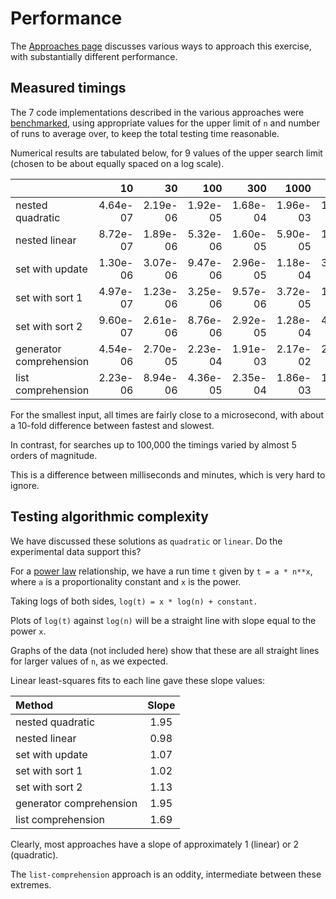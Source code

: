 # Performance

The [Approaches page][approaches-page] discusses various ways to approach this exercise, with substantially different performance.

## Measured timings

The 7 code implementations described in the various approaches were [benchmarked][benchmark-code], using appropriate values for the upper limit of `n` and number of runs to average over, to keep the total testing time reasonable.

Numerical results are tabulated below, for 9 values of the upper search limit (chosen to be about equally spaced on a log scale).

|                         |       10 |       30 |       100 |       300 |       1000 |       3000 |    10,000 |      30,000 |   100,000 |
|:------------------------|---------:|---------:|----------:|----------:|-----------:|-----------:|----------:|------------:|----------:|
| nested quadratic        | 4.64e-07 | 2.19e-06 |  1.92e-05 |  1.68e-04 |   1.96e-03 |   1.78e-02 |  2.03e-01 |    1.92e+00 |  2.22e+01 |
| nested linear           | 8.72e-07 | 1.89e-06 |  5.32e-06 |  1.60e-05 |   5.90e-05 |   1.83e-04 |  6.09e-04 |    1.84e-03 |  6.17e-03 |
| set with update         | 1.30e-06 | 3.07e-06 |  9.47e-06 |  2.96e-05 |   1.18e-04 |   3.92e-04 |  1.47e-03 |    5.15e-03 |  2.26e-02 |
| set with sort 1         | 4.97e-07 | 1.23e-06 |  3.25e-06 |  9.57e-06 |   3.72e-05 |   1.19e-04 |  4.15e-04 |    1.38e-03 |  5.17e-03 |
| set with sort 2         | 9.60e-07 | 2.61e-06 |  8.76e-06 |  2.92e-05 |   1.28e-04 |   4.46e-04 |  1.77e-03 |    6.29e-03 |  2.79e-02 |
| generator comprehension | 4.54e-06 | 2.70e-05 |  2.23e-04 |  1.91e-03 |   2.17e-02 |   2.01e-01 |  2.28e+00 |    2.09e+01 |  2.41e+02 |
| list comprehension      | 2.23e-06 | 8.94e-06 |  4.36e-05 |  2.35e-04 |   1.86e-03 |   1.42e-02 |  1.39e-01 |    1.11e+00 |  1.10e+01 |

For the smallest input, all times are fairly close to a microsecond, with about a 10-fold difference between fastest and slowest.

In contrast, for searches up to 100,000 the timings varied by almost 5 orders of magnitude.

This is a difference between milliseconds and minutes, which is very hard to ignore.

## Testing algorithmic complexity

We have discussed these solutions as `quadratic` or `linear`.
Do the experimental data support this?

For a [power law][power-law] relationship, we have a run time `t` given by `t = a * n**x`, where `a` is a proportionality constant and `x` is the power.

Taking logs of both sides, `log(t) = x * log(n) + constant.`

Plots of `log(t)` against `log(n)` will be a straight line with slope equal to the power `x`.

Graphs of the data (not included here) show that these are all straight lines for larger values of `n`, as we expected.

Linear least-squares fits to each line gave these slope values:

| Method           | Slope |
|:-----------------|:-----:|
| nested quadratic | 1.95  |
|    nested linear | 0.98  |
|  set with update | 1.07  |
|  set with sort 1 | 1.02  |
|  set with sort 2 | 1.13  |
| generator comprehension | 1.95 |
| list comprehension | 1.69 |

Clearly, most approaches have a slope of approximately 1 (linear) or 2 (quadratic).

The `list-comprehension` approach is an oddity, intermediate between these extremes.


[approaches-page]: https://exercism.org/tracks/python/exercises/sieve/approaches
[benchmark-code]: https://github.com/exercism/python/blob/main/exercises/practice/sieve/.articles/performance/code/Benchmark.py
[power-law]: https://en.wikipedia.org/wiki/Power_law
